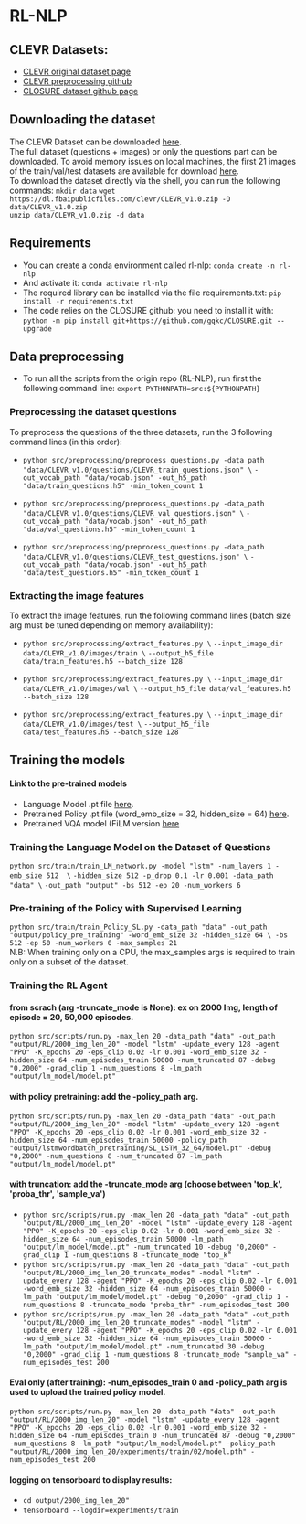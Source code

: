# RL-NLP

## CLEVR Datasets: 
* [CLEVR original dataset page](https://cs.stanford.edu/people/jcjohns/clevr/)
* [CLEVR preprocessing github](https://github.com/facebookresearch/clevr-iep/blob/master/TRAINING.md)
* [CLOSURE dataset github page](https://github.com/rizar/CLOSURE)

## Downloading the dataset
The CLEVR Dataset can be downloaded [here](https://cs.stanford.edu/people/jcjohns/clevr/).   
The full dataset (questions + images) or only the questions part can be downloaded. 
To avoid memory issues on local machines, the first 21 images of the train/val/test datasets are available for download [here](https://drive.google.com/drive/folders/1OEy8Dfq2mO-vAiL9hFO1E_HbqC0wX4WB?usp=sharing).  
To download the dataset directly via the shell, you can run the following commands: 
`mkdir data` 
`wget https://dl.fbaipublicfiles.com/clevr/CLEVR_v1.0.zip -O data/CLEVR_v1.0.zip`  
`unzip data/CLEVR_v1.0.zip -d data`

## Requirements 
* You can create a conda environment called rl-nlp: `conda create -n rl-nlp`
* And activate it: `conda activate rl-nlp`
* The required library can be installed via the file requirements.txt: `pip install -r requirements.txt`
* The code relies on the CLOSURE github: you need to install it with: `python -m pip install git+https://github.com/gqkc/CLOSURE.git --upgrade`

## Data preprocessing
* To run all the scripts from the origin repo (RL-NLP), run first the following command line: `export PYTHONPATH=src:${PYTHONPATH}`

### Preprocessing the dataset questions
To preprocess the questions of the three datasets, run the 3 following command lines (in this order): 

* `python src/preprocessing/preprocess_questions.py -data_path "data/CLEVR_v1.0/questions/CLEVR_train_questions.json" \`
`-out_vocab_path "data/vocab.json" -out_h5_path "data/train_questions.h5" -min_token_count 1`

* `python src/preprocessing/preprocess_questions.py -data_path "data/CLEVR_v1.0/questions/CLEVR_val_questions.json" \`
`-out_vocab_path "data/vocab.json" -out_h5_path "data/val_questions.h5" -min_token_count 1`

* `python src/preprocessing/preprocess_questions.py -data_path "data/CLEVR_v1.0/questions/CLEVR_test_questions.json" \`
`-out_vocab_path "data/vocab.json" -out_h5_path "data/test_questions.h5" -min_token_count 1`

### Extracting the image features
To extract the image features, run the following command lines (batch size arg must be tuned depending on memory availability): 
* `python src/preprocessing/extract_features.py \`
  `--input_image_dir data/CLEVR_v1.0/images/train \`
  `--output_h5_file data/train_features.h5 --batch_size 128`

* `python src/preprocessing/extract_features.py \`
  `--input_image_dir data/CLEVR_v1.0/images/val \`
  `--output_h5_file data/val_features.h5 --batch_size 128`

* `python src/preprocessing/extract_features.py \`
  `--input_image_dir data/CLEVR_v1.0/images/test \`
  `--output_h5_file data/test_features.h5 --batch_size 128`

## Training the models 
#### Link to the pre-trained models 
* Language Model .pt file [here](https://drive.google.com/drive/folders/1zRT4EF8xNmilzZMYysyhCj73oQKvBLsX?usp=sharing). 
* Pretrained Policy .pt file (word_emb_size = 32, hidden_size = 64) [here](https://drive.google.com/file/d/1m_pXVQwQ41jgDUwuBvRHJ1U-GLqKRd3N/view?usp=sharing). 
* Pretrained VQA model (FiLM version [here](https://drive.google.com/file/d/15HiUyfcXcJyGdZEs-knb9EQEFGfyg4cj/view?usp=sharing)
### Training the Language Model on the Dataset of Questions
`python src/train/train_LM_network.py -model "lstm" -num_layers 1 -emb_size 512  \`
`-hidden_size 512 -p_drop 0.1 -lr 0.001 -data_path "data" \`
`-out_path "output" -bs 512 -ep 20 -num_workers 6`

### Pre-training of the Policy with Supervised Learning 
`python src/train/train_Policy_SL.py -data_path "data" -out_path "output/policy_pre_training" -word_emb_size 32 -hidden_size 64 \
 -bs 512 -ep 50 -num_workers 0 -max_samples 21`  
 N.B: When training only on a CPU, the max_samples args is required to train only on a subset of the dataset. 
 
### Training the RL Agent 
#### from scrach (arg -truncate_mode is None): ex on 2000 Img, length of episode = 20, 50,000 episodes. 
`python src/scripts/run.py -max_len 20 -data_path "data" -out_path "output/RL/2000_img_len_20" -model "lstm" -update_every 128 -agent "PPO" -K_epochs 20 -eps_clip 0.02 -lr 0.001 -word_emb_size 32 -hidden_size 64 -num_episodes_train 50000 -num_truncated 87 -debug "0,2000" -grad_clip 1 -num_questions 8 -lm_path "output/lm_model/model.pt"`
#### with policy pretraining: add the -policy_path arg. 
`python src/scripts/run.py -max_len 20 -data_path "data" -out_path "output/RL/2000_img_len_20" -model "lstm" -update_every 128 -agent "PPO" -K_epochs 20 -eps_clip 0.02 -lr 0.001 -word_emb_size 32 -hidden_size 64 -num_episodes_train 50000 -policy_path "output/lstmwordbatch_pretraining/SL_LSTM_32_64/model.pt" -debug "0,2000" -num_questions 8 -num_truncated 87 -lm_path "output/lm_model/model.pt"`
#### with truncation: add the -truncate_mode arg (choose between 'top_k', 'proba_thr', 'sample_va')
* `python src/scripts/run.py -max_len 20 -data_path "data" -out_path "output/RL/2000_img_len_20" -model "lstm" -update_every 128 -agent "PPO" -K_epochs 20 -eps_clip 0.02 -lr 0.001 -word_emb_size 32 -hidden_size 64 -num_episodes_train 50000 -lm_path "output/lm_model/model.pt" -num_truncated 10 -debug "0,2000" -grad_clip 1 -num_questions 8 -truncate_mode "top_k"`
* `python src/scripts/run.py -max_len 20 -data_path "data" -out_path "output/RL/2000_img_len_20_truncate_modes" -model "lstm" -update_every 128 -agent "PPO" -K_epochs 20 -eps_clip 0.02 -lr 0.001 -word_emb_size 32 -hidden_size 64 -num_episodes_train 50000 -lm_path "output/lm_model/model.pt" -debug "0,2000" -grad_clip 1 -num_questions 8 -truncate_mode "proba_thr" -num_episodes_test 200`
* `python src/scripts/run.py -max_len 20 -data_path "data" -out_path "output/RL/2000_img_len_20_truncate_modes" -model "lstm" -update_every 128 -agent "PPO" -K_epochs 20 -eps_clip 0.02 -lr 0.001 -word_emb_size 32 -hidden_size 64 -num_episodes_train 50000 -lm_path "output/lm_model/model.pt" -num_truncated 30 -debug "0,2000" -grad_clip 1 -num_questions 8 -truncate_mode "sample_va" -num_episodes_test 200`
#### Eval only (after training): -num_episodes_train 0 and -policy_path arg is used to upload the trained policy model. 
`python src/scripts/run.py -max_len 20 -data_path "data" -out_path "output/RL/2000_img_len_20" -model "lstm" -update_every 128 -agent "PPO" -K_epochs 20 -eps_clip 0.02 -lr 0.001 -word_emb_size 32 -hidden_size 64 -num_episodes_train 0 -num_truncated 87 -debug "0,2000" -num_questions 8 -lm_path "output/lm_model/model.pt" -policy_path "output/RL/2000_img_len_20/experiments/train/02/model.pth" -num_episodes_test 200`

#### logging on tensorboard to display results: 
* `cd output/2000_img_len_20"`
* `tensorboard --logdir=experiments/train`
